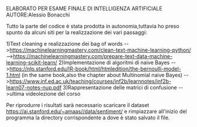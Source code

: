 ELABORATO PER ESAME FINALE DI INTELLIGENZA ARTIFICIALE
AUTORE:Alessio Bonacchi

Tutto la parte del codice è stata prodotta in autonomia,tuttavia ho preso spunto da alcuni siti per la realizzazione dei vari passaggi:

1)Text cleaning e realizzazione dei bag of words
-->https://machinelearningmastery.com/clean-text-machine-learning-python/
-->https://machinelearningmastery.com/prepare-text-data-machine-learning-scikit-learn/
2)Implementazione di algoritmi di naive Bayes
-->https://nlp.stanford.edu/IR-book/html/htmledition/the-bernoulli-model-1.html (in the same book,also the chapter about Multinomial naive Bayes)
-->https://www.inf.ed.ac.uk/teaching/courses/inf2b/learnnotes/inf2b-learn07-notes-nup.pdf
3)Rappresentazione delle matrici di confusione
-->ultima videolezione del corso

Per riprodurre i risultati sarà necessario scaricare il dataset https://ai.stanford.edu/~amaas//data/sentiment/ e rimpiazzare all'inizio del programma la directory corrispondente a dove 
è stato salvato il file.
